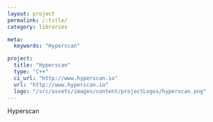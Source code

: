 ```yaml
---
layout: project
permalink: /:title/
category: libraries

meta:
  keywords: "Hyperscan"

project:
  title: "Hyperscan"
  type: "C++"
  ci_url: "http://www.hyperscan.io"
  url: "http://www.hyperscan.io"
  logo: "/src/assets/images/content/projectLogos/hyperscan.png"
---
```


<p>Hyperscan</p>
